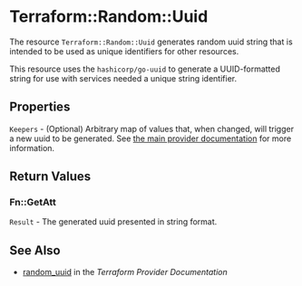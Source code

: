 # Terraform::Random::Uuid

The resource `Terraform::Random::Uuid` generates random uuid string that is intended to be
used as unique identifiers for other resources.

This resource uses the `hashicorp/go-uuid` to generate a UUID-formatted string
for use with services needed a unique string identifier.

## Properties

`Keepers` - (Optional) Arbitrary map of values that, when changed, will trigger a new uuid to be generated. See [the main provider documentation](../index.html) for more information.


## Return Values

### Fn::GetAtt

`Result` - The generated uuid presented in string format.

## See Also

* [random_uuid](https://www.terraform.io/docs/providers/random/r/uuid.html) in the _Terraform Provider Documentation_